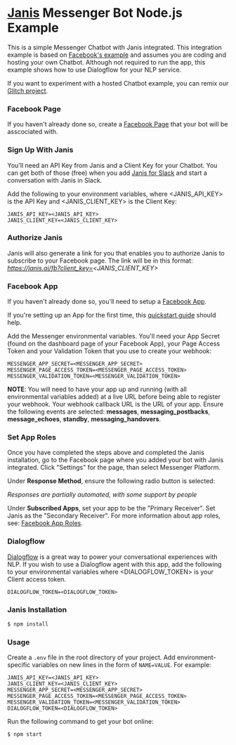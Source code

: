 # [Janis](https://www.janis.ai) Messenger Bot Node.js Example

This is a simple Messenger Chatbot with Janis integrated. This integration example is based on [Facebook's example](https://github.com/fbsamples/messenger-platform-samples) and assumes you are coding and hosting your own Chatbot. Although not required to run the app, this example shows how to use Dialogflow for your NLP service.

If you want to experiment with a hosted Chatbot example, you can remix our [Glitch project](https://glitch.com/edit/#!/janis-apiai-handover). 

### Facebook Page

If you haven't already done so, create a [Facebook Page](https://www.facebook.com/pages/create) that your bot will be asscociated with.

### Sign Up With Janis

You'll need an API Key from Janis and a Client Key for your Chatbot.  You can get both of those (free) when you add [Janis for Slack](https://www.janis.ai) and start a conversation with Janis in Slack. 

Add the following to your environment variables, where <JANIS_API_KEY> is the API Key and <JANIS_CLIENT_KEY> is the Client Key:
```
JANIS_API_KEY=<JANIS_API_KEY> 
JANIS_CLIENT_KEY=<JANIS_CLIENT_KEY> 
```
### Authorize Janis

Janis will also generate a link for you that enables you to authorize Janis to subscribe to your Facebook page. The link will be in this format: *https://janis.ai/fb?client_key=<JANIS_CLIENT_KEY>*

### Facebook App

If you haven't already done so, you'll need to setup a [Facebook App](https://developers.facebook.com/apps/).

If you're setting up an App for the first time, this [quickstart guide](https://developers.facebook.com/docs/messenger-platform/getting-started/quick-start#getting_started)  should help.

Add the Messenger environmental variables. You'll need your App Secret (found on the dashboard page of your Facebook App), your Page Access Token and your Validation Token that you use to create your webhook:
```
MESSENGER_APP_SECRET=<MESSENGER_APP_SECRET>
MESSENGER_PAGE_ACCESS_TOKEN=<MESSENGER_PAGE_ACCESS_TOKEN>
MESSENGER_VALIDATION_TOKEN=<MESSENGER_VALIDATION_TOKEN>
```

**NOTE**: You will need to have your app up and running (with all environmental variables added) at a live URL before being able to register your webhook. Your webhook callback URL is the URL of your app. Ensure the following events are selected: **messages**, **messaging_postbacks**, **message_echoes**, **standby**, **messaging_handovers**. 

### Set App Roles

Once you have completed the steps above and completed the Janis installation, go to the Facebook page where you added your bot with Janis integrated. Click "Settings" for the page, than select Messenger Platform. 

Under **Response Method**, ensure the following radio button is selected:

*Responses are partially automated, with some support by people*


Under **Subscribed Apps**, set your app to be the "Primary Receiver". Set Janis as the "Secondary Receiver". For more information about app roles, see: [Facebook App Roles](https://developers.facebook.com/docs/messenger-platform/handover-protocol#app_roles).

### Dialogflow

[Dialogflow](https://dialogflow.com) is a great way to power your conversational experiences with NLP. If you wish to use a Dialogflow agent with this app, add the following to your environmental variables where <DIALOGFLOW_TOKEN> is your Client access token.
```
DIALOGFLOW_TOKEN=<DIALOGFLOW_TOKEN>
```

### Janis Installation

```bash
$ npm install
```

### Usage



Create a `.env` file in the root directory of your project. Add
environment-specific variables on new lines in the form of `NAME=VALUE`.
For example:

```
JANIS_API_KEY=<JANIS_API_KEY>
JANIS_CLIENT_KEY=<JANIS_CLIENT_KEY>
MESSENGER_APP_SECRET=<MESSENGER_APP_SECRET>
MESSENGER_PAGE_ACCESS_TOKEN=<MESSENGER_PAGE_ACCESS_TOKEN>
MESSENGER_VALIDATION_TOKEN=<MESSENGER_VALIDATION_TOKEN>
DIALOGFLOW_TOKEN=<DIALOGFLOW_TOKEN>
```
Run the following command to get your bot online:

```bash
$ npm start
```